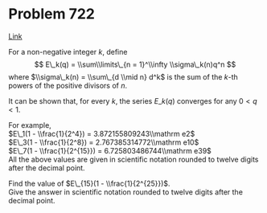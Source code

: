 # Problem 722

[Link](https://projecteuler.net/problem=722)

For a non-negative integer $k$, define $$ E\_k(q) = \\sum\\limits\_{n = 1}^\\infty \\sigma\_k(n)q^n $$ where $\\sigma\_k(n) = \\sum\_{d \\mid n} d^k$ is the sum of the $k$-th powers of the positive divisors of $n$.

It can be shown that, for every $k$, the series $E\_k(q)$ converges for any $0 < q < 1$.

For example,  
$E\_1(1 - \\frac{1}{2^4}) = 3.872155809243\\mathrm e2$  
$E\_3(1 - \\frac{1}{2^8}) = 2.767385314772\\mathrm e10$  
$E\_7(1 - \\frac{1}{2^{15}}) = 6.725803486744\\mathrm e39$  
All the above values are given in scientific notation rounded to twelve digits after the decimal point.

Find the value of $E\_{15}(1 - \\frac{1}{2^{25}})$.  
Give the answer in scientific notation rounded to twelve digits after the decimal point.
